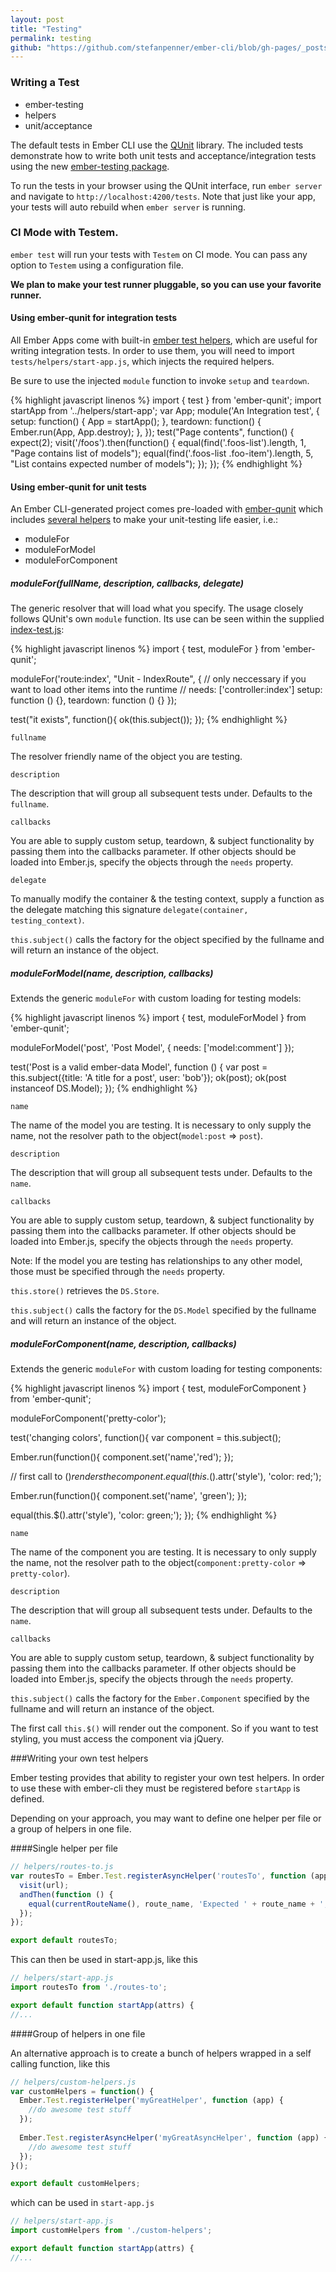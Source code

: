 ```yaml
---
layout: post
title: "Testing"
permalink: testing
github: "https://github.com/stefanpenner/ember-cli/blob/gh-pages/_posts/2013-04-11-testing.md"
---
```


### Writing a Test

* ember-testing
* helpers
* unit/acceptance

The default tests in Ember CLI use the [QUnit](http://qunitjs.com/) library.
The included tests demonstrate how to write both unit tests and
acceptance/integration tests using the new [ember-testing package](http://ianpetzer.wordpress.com/2013/06/14/getting-started-with-integration-testing-ember-js-using-ember-testing-and-qunit-rails/).

To run the tests in your browser using the QUnit interface, run `ember server`
and navigate to `http://localhost:4200/tests`. Note that just like your app, your
tests will auto rebuild when `ember server` is running.

### CI Mode with Testem.

`ember test` will run your tests with `Testem` on CI mode. You can
pass any option to `Testem` using a configuration file.

**We plan to make your test runner pluggable, so you can use your favorite runner.**

#### Using ember-qunit for integration tests

All Ember Apps come with built-in [ember test helpers](http://emberjs.com/guides/testing/test-helpers/),
which are useful for writing integration tests.
In order to use them, you will need to import `tests/helpers/start-app.js`, which injects the required helpers.

Be sure to use the injected `module` function to invoke `setup` and `teardown`.

{% highlight javascript linenos %}
import { test } from 'ember-qunit';
import startApp from '../helpers/start-app';
var App;
module('An Integration test', {
    setup: function() {
        App = startApp();
    },
    teardown: function() {
        Ember.run(App, App.destroy);
    },
});
test("Page contents", function() {
    expect(2);
    visit('/foos').then(function() {
        equal(find('.foos-list').length, 1, "Page contains list of models");
        equal(find('.foos-list .foo-item').length, 5, "List contains expected number of models");
    });
});
{% endhighlight %}

#### Using ember-qunit for unit tests

An Ember CLI-generated project comes pre-loaded with 
[ember-qunit](https://github.com/rpflorence/ember-qunit) which includes
[several helpers](http://emberjs.com/guides/testing/unit-test-helpers/#toc_unit-testing-helpers) 
to make your unit-testing life easier, i.e.:

* moduleFor
* moduleForModel
* moduleForComponent

##### moduleFor(fullName, description, callbacks, delegate)

The generic resolver that will load what you specify. The usage closely follows QUnit's own `module` function.
Its use can be seen within the supplied [index-test.js](https://github.com/stefanpenner/ember-app-kit/blob/master/tests/unit/routes/index-test.js):

{% highlight javascript linenos %}
import { test, moduleFor } from 'ember-qunit';

moduleFor('route:index', "Unit - IndexRoute", {
  // only neccessary if you want to load other items into the runtime
  // needs: ['controller:index']
  setup: function () {},
  teardown: function () {}
});

test("it exists", function(){
  ok(this.subject());
});
{% endhighlight %}

`fullname`

The resolver friendly name of the object you are testing.

`description`

The description that will group all subsequent tests under. Defaults to the `fullname`.

`callbacks`

You are able to supply custom setup, teardown, & subject functionality by passing them
into the callbacks parameter. If other objects should be loaded into Ember.js, specify the objects
through the `needs` property.

`delegate`

To manually modify the container & the testing context, supply a function as the delegate
matching this signature `delegate(container, testing_context)`.

`this.subject()` calls the factory for the object specified by the fullname and will return an instance of the object.

##### moduleForModel(name, description, callbacks)

Extends the generic `moduleFor` with custom loading for testing models:

{% highlight javascript linenos %}
import { test, moduleForModel } from 'ember-qunit';

moduleForModel('post', 'Post Model', {
  needs: ['model:comment']
});

test('Post is a valid ember-data Model', function () {
  var post = this.subject({title: 'A title for a post', user: 'bob'});
  ok(post);
  ok(post instanceof DS.Model);
});
{% endhighlight %}

`name`

The name of the model you are testing. It is necessary to only supply the name,
not the resolver path to the object(`model:post` => `post`).

`description`

The description that will group all subsequent tests under. Defaults to the `name`.

`callbacks`

You are able to supply custom setup, teardown, & subject functionality by passing them
into the callbacks parameter. If other objects should be loaded into Ember.js, specify
the objects through the `needs` property.

Note: If the model you are testing has relationships to any other model, those must
be specified through the `needs` property.

`this.store()` retrieves the `DS.Store`.

`this.subject()` calls the factory for the `DS.Model` specified by the fullname and
will return an instance of the object.

##### moduleForComponent(name, description, callbacks)

Extends the generic `moduleFor` with custom loading for testing components:

{% highlight javascript linenos %}
import { test, moduleForComponent } from 'ember-qunit';

moduleForComponent('pretty-color');

test('changing colors', function(){
  var component = this.subject();

  Ember.run(function(){
    component.set('name','red');
  });

  // first call to $() renders the component.
  equal(this.$().attr('style'), 'color: red;');

  Ember.run(function(){
    component.set('name', 'green');
  });

  equal(this.$().attr('style'), 'color: green;');
});
{% endhighlight %}

`name`

The name of the component you are testing. It is necessary to only supply the name,
not the resolver path to the object(`component:pretty-color` => `pretty-color`).

`description`

The description that will group all subsequent tests under. Defaults to the `name`.

`callbacks`

You are able to supply custom setup, teardown, & subject functionality
by passing them into the callbacks parameter. If other objects should be loaded into Ember.js,
specify the objects through the `needs` property.

`this.subject()` calls the factory for the `Ember.Component` specified by the fullname and
will return an instance of the object.

The first call `this.$()` will render out the component. So if you want to test styling,
you must access the component via jQuery.

###Writing your own test helpers

Ember testing provides that ability to register your own test helpers.  In order to use 
these with ember-cli they must be registered before `startApp` is defined.

Depending on your approach, you may want to define one helper per file or a group of helpers in one file.

####Single helper per file

```javascript
// helpers/routes-to.js
var routesTo = Ember.Test.registerAsyncHelper('routesTo', function (app, url, route_name) {
  visit(url);
  andThen(function () {
    equal(currentRouteName(), route_name, 'Expected ' + route_name + ', got: ' + currentRouteName());
  });
});

export default routesTo;
```

This can then be used in start-app.js, like this

```javascript
// helpers/start-app.js
import routesTo from './routes-to';

export default function startApp(attrs) {
//...
```

####Group of helpers in one file

An alternative approach is to create a bunch of helpers wrapped in a self calling function, like this

```javascript
// helpers/custom-helpers.js
var customHelpers = function() {
  Ember.Test.registerHelper('myGreatHelper', function (app) {
    //do awesome test stuff
  });
  
  Ember.Test.registerAsyncHelper('myGreatAsyncHelper', function (app) {
    //do awesome test stuff
  });
}();

export default customHelpers;
```

which can be used in `start-app.js`

```javascript
// helpers/start-app.js
import customHelpers from './custom-helpers';

export default function startApp(attrs) {
//...
```


